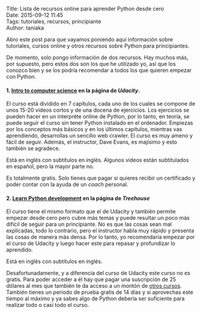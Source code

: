 Title: Lista de recursos online para aprender Python desde cero  
Date: 2015-09-12 11:45  
Tags: tutoriales, recursos, principiante  
Author: taniaka  

Abro este post para que vayamos poniendo aquí información sobre tutoriales, cursos online y otros recursos sobre Python para principiantes.

De momento, solo pongo información de dos recursos. Hay muchos más, por supuesto, pero estos dos son los que he utilizado yo, así que los conozco bien y se los podría recomendar a todos los que quieren empezar con Python.


#### 1. [Intro to computer science](https://www.udacity.com/course/intro-to-computer-science--cs101) en la página de *Udacity*.

El curso está dividido en 7 capítulos, cada uno de los cuales se compone de unos 15-20 videos cortos y de una docena de ejercicios. Los ejercicios se pueden hacer en un interpréte online de Python, por lo tanto, en teoría, se puede seguir el curso sin tener Python instalado en el ordenador.
Empiezas por los conceptos más básicos y en los últimos capítulos, mientras vas aprendiendo, desarrollas un sencillo web crawler. El curso es muy ameno y fácil de seguir. Además, el instructor, Dave Evans, es majísimo y esto también se agradece.

Está en inglés con subtítulos en inglés. Algunos videos están subtitulados en español, pero la mayor parte no.

Es totalmente gratis. Solo tienes que pagar si quieres recibir un certificado y poder contar con la ayuda de un *coach* personal.


#### 2. [Learn Python development](http://teamtreehouse.com/tracks/learn-python) en la página de *Treehouse*

El curso tiene el mismo formato que el de Udacity y también permite empezar desde cero pero cubre más temas y puede resultar un poco más difícil de seguir para un principiante. No es que las cosas sean mal explicadas, todo lo contrario, pero el instructor habla muy rápido y presenta las cosas de manera más densa. Por lo tanto, yo recomendaría empezar por el curso de Udacity y luego hacer este para repasar y profundizar lo aprendido.

Está en inglés con subtítulos en inglés.

Desafortunadamente, y a diferencia del curso de Udacity este curso no es gratis. Para poder acceder a él hay que pagar una suscripción de 25 dólares al mes que también te da acceso a un montón de [otros cursos](http://teamtreehouse.com/tracks). También tienes un periodo de prueba gratis de 14 días y si aprovechas este tiempo al máximo y ya sabes algo de Python debería ser suficiente para realizar todo o casi todo el curso.







